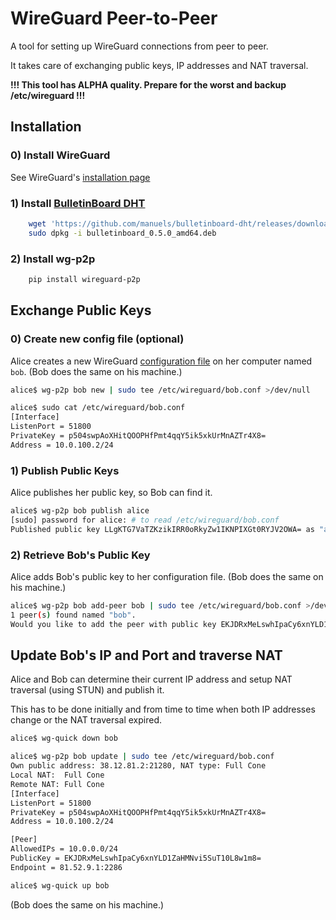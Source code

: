 # WireGuard Peer-to-Peer

A tool for setting up WireGuard connections from peer to peer.

It takes care of exchanging public keys, IP addresses and NAT traversal.

**!!! This tool has ALPHA quality. Prepare for the worst and backup /etc/wireguard !!!**


## Installation

### 0) Install WireGuard
See WireGuard's [installation page](https://www.wireguard.io/install/)

### 1) Install [BulletinBoard DHT](https://github.com/manuels/bulletinboard-dht/)

```bash
    wget 'https://github.com/manuels/bulletinboard-dht/releases/download/v0.5.0/bulletinboard_0.5.0_amd64.deb'
    sudo dpkg -i bulletinboard_0.5.0_amd64.deb
```

### 2) Install wg-p2p

```bash
    pip install wireguard-p2p
```

## Exchange Public Keys

### 0) Create new config file (optional)

Alice creates a new WireGuard [configuration file](https://git.zx2c4.com/WireGuard/about/src/tools/wg.8) on her computer named `bob`. (Bob does the same on his machine.)

```bash
alice$ wg-p2p bob new | sudo tee /etc/wireguard/bob.conf >/dev/null

alice$ sudo cat /etc/wireguard/bob.conf
[Interface]
ListenPort = 51800
PrivateKey = p504swpAoXHitQOOPHfPmt4qqY5ik5xkUrMnAZTr4X8=
Address = 10.0.100.2/24
```


### 1) Publish Public Keys

Alice publishes her public key, so Bob can find it. 

```bash
alice$ wg-p2p bob publish alice
[sudo] password for alice: # to read /etc/wireguard/bob.conf
Published public key LLgKTG7VaTZKzikIRR0oRkyZw1IKNPIXGt0RYJV2OWA= as "alice".
```


### 2) Retrieve Bob's Public Key

Alice adds Bob's public key to her configuration file. (Bob does the same on his machine.)

```bash
alice$ wg-p2p bob add-peer bob | sudo tee /etc/wireguard/bob.conf >/dev/null
1 peer(s) found named "bob".
Would you like to add the peer with public key EKJDRxMeLswhIpaCy6xnYLD1ZaHMNvi5SuT10L8w1m8=? [Y/n]
```


## Update Bob's IP and Port and traverse NAT

Alice and Bob can determine their current IP address and setup NAT traversal (using STUN) and publish it.

This has to be done initially and from time to time when both IP addresses change or the NAT traversal expired.

```bash
alice$ wg-quick down bob

alice$ wg-p2p bob update | sudo tee /etc/wireguard/bob.conf
Own public address: 38.12.81.2:21280, NAT type: Full Cone
Local NAT:  Full Cone
Remote NAT: Full Cone
[Interface]
ListenPort = 51800
PrivateKey = p504swpAoXHitQOOPHfPmt4qqY5ik5xkUrMnAZTr4X8=
Address = 10.0.100.2/24

[Peer]
AllowedIPs = 10.0.0.0/24
PublicKey = EKJDRxMeLswhIpaCy6xnYLD1ZaHMNvi5SuT10L8w1m8=
Endpoint = 81.52.9.1:2286

alice$ wg-quick up bob
```

(Bob does the same on his machine.)

